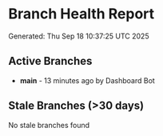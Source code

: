 # Branch Health Report
Generated: Thu Sep 18 10:37:25 UTC 2025

## Active Branches
- **main** - 13 minutes ago by Dashboard Bot

## Stale Branches (>30 days)
No stale branches found

